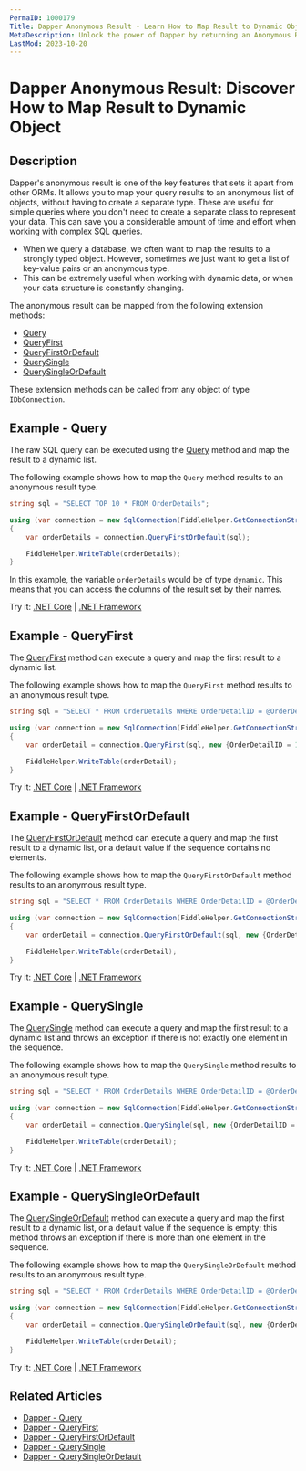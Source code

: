 ```yaml
---
PermaID: 1000179
Title: Dapper Anonymous Result - Learn How to Map Result to Dynamic Object
MetaDescription: Unlock the power of Dapper by returning an Anonymous Result to map to a dynamic object. Learn how to query your database and return a non-strongly typed result.
LastMod: 2023-10-20
---
```


# Dapper Anonymous Result: Discover How to Map Result to Dynamic Object

## Description

Dapper's anonymous result is one of the key features that sets it apart from other ORMs. It allows you to map your query results to an anonymous list of objects, without having to create a separate type. These are useful for simple queries where you don't need to create a separate class to represent your data. This can save you a considerable amount of time and effort when working with complex SQL queries. 

 - When we query a database, we often want to map the results to a strongly typed object. However, sometimes we just want to get a list of key-value pairs or an anonymous type.
 - This can be extremely useful when working with dynamic data, or when your data structure is constantly changing.

The anonymous result can be mapped from the following extension methods:

- [Query](#example-query)
- [QueryFirst](#example-queryfirst)
- [QueryFirstOrDefault](#example-queryfirstordefault)
- [QuerySingle](#example-querysingle)
- [QuerySingleOrDefault](#example-querysingleordefault)

These extension methods can be called from any object of type `IDbConnection`.

## Example - Query

The raw SQL query can be executed using the [Query](/query) method and map the result to a dynamic list. 

The following example shows how to map the `Query` method results to an anonymous result type.

```csharp
string sql = "SELECT TOP 10 * FROM OrderDetails";

using (var connection = new SqlConnection(FiddleHelper.GetConnectionStringSqlServerW3Schools()))
{            
    var orderDetails = connection.QueryFirstOrDefault(sql);

    FiddleHelper.WriteTable(orderDetails);
}
```

In this example, the variable `orderDetails` would be of type `dynamic`. This means that you can access the columns of the result set by their names.

Try it: [.NET Core](https://dotnetfiddle.net/0L9hnQ) | [.NET Framework](https://dotnetfiddle.net/y925xR)

## Example - QueryFirst

The [QueryFirst](/queryfirst) method can execute a query and map the first result to a dynamic list.

The following example shows how to map the `QueryFirst` method results to an anonymous result type.

```csharp
string sql = "SELECT * FROM OrderDetails WHERE OrderDetailID = @OrderDetailID;";

using (var connection = new SqlConnection(FiddleHelper.GetConnectionStringSqlServerW3Schools()))
{
    var orderDetail = connection.QueryFirst(sql, new {OrderDetailID = 1});

    FiddleHelper.WriteTable(orderDetail);
}
```
Try it: [.NET Core](https://dotnetfiddle.net/CDQKMN) | [.NET Framework](https://dotnetfiddle.net/eogWc1)

## Example - QueryFirstOrDefault

The [QueryFirstOrDefault](/queryfirstordefault) method can execute a query and map the first result to a dynamic list, or a default value if the sequence contains no elements.

The following example shows how to map the `QueryFirstOrDefault` method results to an anonymous result type.

```csharp
string sql = "SELECT * FROM OrderDetails WHERE OrderDetailID = @OrderDetailID;";

using (var connection = new SqlConnection(FiddleHelper.GetConnectionStringSqlServerW3Schools()))
{            
    var orderDetail = connection.QueryFirstOrDefault(sql, new {OrderDetailID = 1});

    FiddleHelper.WriteTable(orderDetail);
}
```
Try it: [.NET Core](https://dotnetfiddle.net/OdxIah) | [.NET Framework](https://dotnetfiddle.net/58YMxR)

## Example - QuerySingle

The [QuerySingle](/querysingle) method can execute a query and map the first result to a dynamic list and throws an exception if there is not exactly one element in the sequence.

The following example shows how to map the `QuerySingle` method results to an anonymous result type.

```csharp
string sql = "SELECT * FROM OrderDetails WHERE OrderDetailID = @OrderDetailID;";

using (var connection = new SqlConnection(FiddleHelper.GetConnectionStringSqlServerW3Schools()))
{    
    var orderDetail = connection.QuerySingle(sql, new {OrderDetailID = 1});

    FiddleHelper.WriteTable(orderDetail);
}
```
Try it: [.NET Core](https://dotnetfiddle.net/ZYSItm) | [.NET Framework](https://dotnetfiddle.net/uEq0HC)

## Example - QuerySingleOrDefault

The [QuerySingleOrDefault](/querysingleordefault) method can execute a query and map the first result to a dynamic list, or a default value if the sequence is empty; this method throws an exception if there is more than one element in the sequence.

The following example shows how to map the `QuerySingleOrDefault` method results to an anonymous result type.

```csharp
string sql = "SELECT * FROM OrderDetails WHERE OrderDetailID = @OrderDetailID;";

using (var connection = new SqlConnection(FiddleHelper.GetConnectionStringSqlServerW3Schools()))
{
    var orderDetail = connection.QuerySingleOrDefault(sql, new {OrderDetailID = 1});

    FiddleHelper.WriteTable(orderDetail);
}
```
Try it: [.NET Core](https://dotnetfiddle.net/uG7LPt) | [.NET Framework](https://dotnetfiddle.net/nYmbCo)

## Related Articles

- [Dapper - Query](/query)
- [Dapper - QueryFirst](/queryfirst)
- [Dapper - QueryFirstOrDefault](/queryfirstordefault)
- [Dapper - QuerySingle](/querysingle)
- [Dapper - QuerySingleOrDefault](/querysingleordefault)